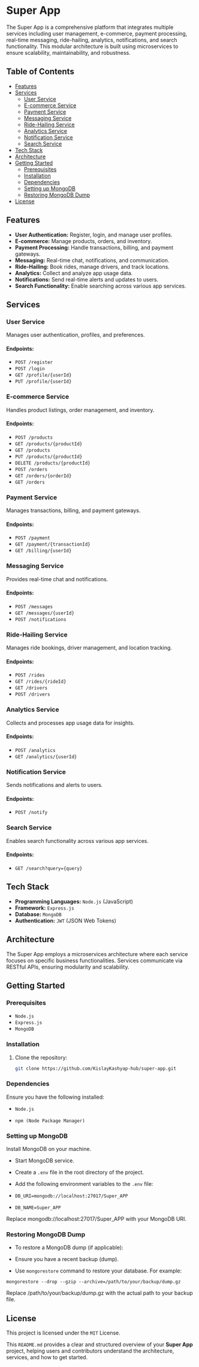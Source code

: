 # Super App

The Super App is a comprehensive platform that integrates multiple services including user management, e-commerce, payment processing, real-time messaging, ride-hailing, analytics, notifications, and search functionality. This modular architecture is built using microservices to ensure scalability, maintainability, and robustness.

## Table of Contents

- [Features](#features)
- [Services](#services)
  - [User Service](#user-service)
  - [E-commerce Service](#e-commerce-service)
  - [Payment Service](#payment-service)
  - [Messaging Service](#messaging-service)
  - [Ride-Hailing Service](#ride-hailing-service)
  - [Analytics Service](#analytics-service)
  - [Notification Service](#notification-service)
  - [Search Service](#search-service)
- [Tech Stack](#tech-stack)
- [Architecture](#architecture)
- [Getting Started](#getting-started)
  - [Prerequisites](#prerequisites)
  - [Installation](#installation)
  - [Dependencies](#dependencies)
  - [Setting up MongoDB](#setting-up-mongodb)
  - [Restoring MongoDB Dump](#restoring-mongodb-dump)
- [License](#license)

## Features

- **User Authentication:** Register, login, and manage user profiles.
- **E-commerce:** Manage products, orders, and inventory.
- **Payment Processing:** Handle transactions, billing, and payment gateways.
- **Messaging:** Real-time chat, notifications, and communication.
- **Ride-Hailing:** Book rides, manage drivers, and track locations.
- **Analytics:** Collect and analyze app usage data.
- **Notifications:** Send real-time alerts and updates to users.
- **Search Functionality:** Enable searching across various app services.

## Services

### User Service

Manages user authentication, profiles, and preferences.

#### Endpoints:

- `POST /register`
- `POST /login`
- `GET /profile/{userId}`
- `PUT /profile/{userId}`

### E-commerce Service

Handles product listings, order management, and inventory.

#### Endpoints:

- `POST /products`
- `GET /products/{productId}`
- `GET /products`
- `PUT /products/{productId}`
- `DELETE /products/{productId}`
- `POST /orders`
- `GET /orders/{orderId}`
- `GET /orders`

### Payment Service

Manages transactions, billing, and payment gateways.

#### Endpoints:

- `POST /payment`
- `GET /payment/{transactionId}`
- `GET /billing/{userId}`

### Messaging Service

Provides real-time chat and notifications.

#### Endpoints:

- `POST /messages`
- `GET /messages/{userId}`
- `POST /notifications`

### Ride-Hailing Service

Manages ride bookings, driver management, and location tracking.

#### Endpoints:

- `POST /rides`
- `GET /rides/{rideId}`
- `GET /drivers`
- `POST /drivers`

### Analytics Service

Collects and processes app usage data for insights.

#### Endpoints:

- `POST /analytics`
- `GET /analytics/{userId}`

### Notification Service

Sends notifications and alerts to users.

#### Endpoints:

- `POST /notify`

### Search Service

Enables search functionality across various app services.

#### Endpoints:

- `GET /search?query={query}`

## Tech Stack

- **Programming Languages:** `Node.js` (JavaScript)
- **Framework:** `Express.js`
- **Database:** `MongoDB`
- **Authentication:** `JWT` (JSON Web Tokens)

## Architecture

The Super App employs a microservices architecture where each service focuses on specific business functionalities. Services communicate via RESTful APIs, ensuring modularity and scalability.

## Getting Started

### Prerequisites

- `Node.js`
- `Express.js`
- `MongoDB`

### Installation

1. Clone the repository:

   ```bash
   git clone https://github.com/KislayKashyap-hub/super-app.git


### Dependencies

Ensure you have the following installed:

- `Node.js`

- `npm (Node Package Manager)`

### Setting up MongoDB

 Install MongoDB on your machine.

- Start MongoDB service.

- Create a `.env` file in the root directory of the project.

- Add the following environment variables to the `.env` file:

- `DB_URI=mongodb://localhost:27017/Super_APP`

- `DB_NAME=Super_APP`

Replace mongodb://localhost:27017/Super_APP with your MongoDB URI.

### Restoring MongoDB Dump

- To restore a MongoDB dump (if applicable):

- Ensure you have a recent backup (dump).

- Use `mongorestore` command to restore your database. For example:
  
`mongorestore --drop --gzip --archive=/path/to/your/backup/dump.gz`
      
Replace /path/to/your/backup/dump.gz with the actual path to your backup file.


 ## License

This project is licensed under the `MIT` License.

This `README.md` provides a clear and structured overview of your **Super App** project, helping users and contributors understand the architecture, services, and how to get started.
